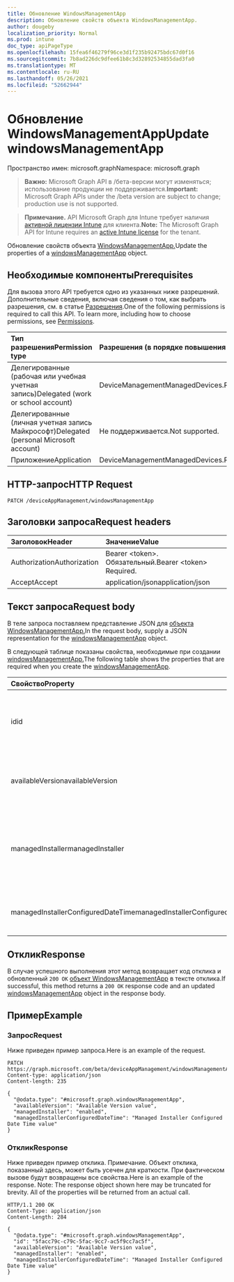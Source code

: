 ```yaml
---
title: Обновление WindowsManagementApp
description: Обновление свойств объекта WindowsManagementApp.
author: dougeby
localization_priority: Normal
ms.prod: intune
doc_type: apiPageType
ms.openlocfilehash: 15fea6f46279f96ce3d1f235b92475bdc67d0f16
ms.sourcegitcommit: 7b8ad226dc9dfee61b8c3d32892534855dad3fa0
ms.translationtype: MT
ms.contentlocale: ru-RU
ms.lasthandoff: 05/26/2021
ms.locfileid: "52662944"
---
```

# <a name="update-windowsmanagementapp"></a><span data-ttu-id="2f18b-103">Обновление WindowsManagementApp</span><span class="sxs-lookup"><span data-stu-id="2f18b-103">Update windowsManagementApp</span></span>

<span data-ttu-id="2f18b-104">Пространство имен: microsoft.graph</span><span class="sxs-lookup"><span data-stu-id="2f18b-104">Namespace: microsoft.graph</span></span>

> <span data-ttu-id="2f18b-105">**Важно:** Microsoft Graph API в /бета-версии могут изменяться; использование продукции не поддерживается.</span><span class="sxs-lookup"><span data-stu-id="2f18b-105">**Important:** Microsoft Graph APIs under the /beta version are subject to change; production use is not supported.</span></span>

> <span data-ttu-id="2f18b-106">**Примечание.** API Microsoft Graph для Intune требует наличия [активной лицензии Intune](https://go.microsoft.com/fwlink/?linkid=839381) для клиента.</span><span class="sxs-lookup"><span data-stu-id="2f18b-106">**Note:** The Microsoft Graph API for Intune requires an [active Intune license](https://go.microsoft.com/fwlink/?linkid=839381) for the tenant.</span></span>

<span data-ttu-id="2f18b-107">Обновление свойств объекта [WindowsManagementApp.](../resources/intune-devices-windowsmanagementapp.md)</span><span class="sxs-lookup"><span data-stu-id="2f18b-107">Update the properties of a [windowsManagementApp](../resources/intune-devices-windowsmanagementapp.md) object.</span></span>

## <a name="prerequisites"></a><span data-ttu-id="2f18b-108">Необходимые компоненты</span><span class="sxs-lookup"><span data-stu-id="2f18b-108">Prerequisites</span></span>
<span data-ttu-id="2f18b-p101">Для вызова этого API требуется одно из указанных ниже разрешений. Дополнительные сведения, включая сведения о том, как выбрать разрешения, см. в статье [Разрешения](/graph/permissions-reference).</span><span class="sxs-lookup"><span data-stu-id="2f18b-p101">One of the following permissions is required to call this API. To learn more, including how to choose permissions, see [Permissions](/graph/permissions-reference).</span></span>

|<span data-ttu-id="2f18b-111">Тип разрешения</span><span class="sxs-lookup"><span data-stu-id="2f18b-111">Permission type</span></span>|<span data-ttu-id="2f18b-112">Разрешения (в порядке повышения привилегий)</span><span class="sxs-lookup"><span data-stu-id="2f18b-112">Permissions (from least to most privileged)</span></span>|
|:---|:---|
|<span data-ttu-id="2f18b-113">Делегированные (рабочая или учебная учетная запись)</span><span class="sxs-lookup"><span data-stu-id="2f18b-113">Delegated (work or school account)</span></span>|<span data-ttu-id="2f18b-114">DeviceManagementManagedDevices.ReadWrite.All</span><span class="sxs-lookup"><span data-stu-id="2f18b-114">DeviceManagementManagedDevices.ReadWrite.All</span></span>|
|<span data-ttu-id="2f18b-115">Делегированные (личная учетная запись Майкрософт)</span><span class="sxs-lookup"><span data-stu-id="2f18b-115">Delegated (personal Microsoft account)</span></span>|<span data-ttu-id="2f18b-116">Не поддерживается.</span><span class="sxs-lookup"><span data-stu-id="2f18b-116">Not supported.</span></span>|
|<span data-ttu-id="2f18b-117">Приложение</span><span class="sxs-lookup"><span data-stu-id="2f18b-117">Application</span></span>|<span data-ttu-id="2f18b-118">DeviceManagementManagedDevices.ReadWrite.All</span><span class="sxs-lookup"><span data-stu-id="2f18b-118">DeviceManagementManagedDevices.ReadWrite.All</span></span>|

## <a name="http-request"></a><span data-ttu-id="2f18b-119">HTTP-запрос</span><span class="sxs-lookup"><span data-stu-id="2f18b-119">HTTP Request</span></span>
<!-- {
  "blockType": "ignored"
}
-->
``` http
PATCH /deviceAppManagement/windowsManagementApp
```

## <a name="request-headers"></a><span data-ttu-id="2f18b-120">Заголовки запроса</span><span class="sxs-lookup"><span data-stu-id="2f18b-120">Request headers</span></span>
|<span data-ttu-id="2f18b-121">Заголовок</span><span class="sxs-lookup"><span data-stu-id="2f18b-121">Header</span></span>|<span data-ttu-id="2f18b-122">Значение</span><span class="sxs-lookup"><span data-stu-id="2f18b-122">Value</span></span>|
|:---|:---|
|<span data-ttu-id="2f18b-123">Authorization</span><span class="sxs-lookup"><span data-stu-id="2f18b-123">Authorization</span></span>|<span data-ttu-id="2f18b-124">Bearer &lt;token&gt;. Обязательный.</span><span class="sxs-lookup"><span data-stu-id="2f18b-124">Bearer &lt;token&gt; Required.</span></span>|
|<span data-ttu-id="2f18b-125">Accept</span><span class="sxs-lookup"><span data-stu-id="2f18b-125">Accept</span></span>|<span data-ttu-id="2f18b-126">application/json</span><span class="sxs-lookup"><span data-stu-id="2f18b-126">application/json</span></span>|

## <a name="request-body"></a><span data-ttu-id="2f18b-127">Текст запроса</span><span class="sxs-lookup"><span data-stu-id="2f18b-127">Request body</span></span>
<span data-ttu-id="2f18b-128">В теле запроса поставляем представление JSON для [объекта WindowsManagementApp.](../resources/intune-devices-windowsmanagementapp.md)</span><span class="sxs-lookup"><span data-stu-id="2f18b-128">In the request body, supply a JSON representation for the [windowsManagementApp](../resources/intune-devices-windowsmanagementapp.md) object.</span></span>

<span data-ttu-id="2f18b-129">В следующей таблице показаны свойства, необходимые при создании [windowsManagementApp.](../resources/intune-devices-windowsmanagementapp.md)</span><span class="sxs-lookup"><span data-stu-id="2f18b-129">The following table shows the properties that are required when you create the [windowsManagementApp](../resources/intune-devices-windowsmanagementapp.md).</span></span>

|<span data-ttu-id="2f18b-130">Свойство</span><span class="sxs-lookup"><span data-stu-id="2f18b-130">Property</span></span>|<span data-ttu-id="2f18b-131">Тип</span><span class="sxs-lookup"><span data-stu-id="2f18b-131">Type</span></span>|<span data-ttu-id="2f18b-132">Описание</span><span class="sxs-lookup"><span data-stu-id="2f18b-132">Description</span></span>|
|:---|:---|:---|
|<span data-ttu-id="2f18b-133">id</span><span class="sxs-lookup"><span data-stu-id="2f18b-133">id</span></span>|<span data-ttu-id="2f18b-134">Строка</span><span class="sxs-lookup"><span data-stu-id="2f18b-134">String</span></span>|<span data-ttu-id="2f18b-135">Уникальный идентификатор для приложения Windows управления</span><span class="sxs-lookup"><span data-stu-id="2f18b-135">Unique Identifier for the Windows management app</span></span>|
|<span data-ttu-id="2f18b-136">availableVersion</span><span class="sxs-lookup"><span data-stu-id="2f18b-136">availableVersion</span></span>|<span data-ttu-id="2f18b-137">Строка</span><span class="sxs-lookup"><span data-stu-id="2f18b-137">String</span></span>|<span data-ttu-id="2f18b-138">Windows доступной версии приложения для управления.</span><span class="sxs-lookup"><span data-stu-id="2f18b-138">Windows management app available version.</span></span>|
|<span data-ttu-id="2f18b-139">managedInstaller</span><span class="sxs-lookup"><span data-stu-id="2f18b-139">managedInstaller</span></span>|[<span data-ttu-id="2f18b-140">managedInstallerStatus</span><span class="sxs-lookup"><span data-stu-id="2f18b-140">managedInstallerStatus</span></span>](../resources/intune-devices-managedinstallerstatus.md)|<span data-ttu-id="2f18b-141">Состояние управляемого установщика.</span><span class="sxs-lookup"><span data-stu-id="2f18b-141">Managed Installer Status.</span></span> <span data-ttu-id="2f18b-142">Возможные значения: `disabled`, `enabled`.</span><span class="sxs-lookup"><span data-stu-id="2f18b-142">Possible values are: `disabled`, `enabled`.</span></span>|
|<span data-ttu-id="2f18b-143">managedInstallerConfiguredDateTime</span><span class="sxs-lookup"><span data-stu-id="2f18b-143">managedInstallerConfiguredDateTime</span></span>|<span data-ttu-id="2f18b-144">Строка</span><span class="sxs-lookup"><span data-stu-id="2f18b-144">String</span></span>|<span data-ttu-id="2f18b-145">Настроено время даты управляемого установщика</span><span class="sxs-lookup"><span data-stu-id="2f18b-145">Managed Installer Configured Date Time</span></span>|



## <a name="response"></a><span data-ttu-id="2f18b-146">Отклик</span><span class="sxs-lookup"><span data-stu-id="2f18b-146">Response</span></span>
<span data-ttu-id="2f18b-147">В случае успешного выполнения этот метод возвращает код отклика и обновленный `200 OK` [объект WindowsManagementApp](../resources/intune-devices-windowsmanagementapp.md) в тексте отклика.</span><span class="sxs-lookup"><span data-stu-id="2f18b-147">If successful, this method returns a `200 OK` response code and an updated [windowsManagementApp](../resources/intune-devices-windowsmanagementapp.md) object in the response body.</span></span>

## <a name="example"></a><span data-ttu-id="2f18b-148">Пример</span><span class="sxs-lookup"><span data-stu-id="2f18b-148">Example</span></span>

### <a name="request"></a><span data-ttu-id="2f18b-149">Запрос</span><span class="sxs-lookup"><span data-stu-id="2f18b-149">Request</span></span>
<span data-ttu-id="2f18b-150">Ниже приведен пример запроса.</span><span class="sxs-lookup"><span data-stu-id="2f18b-150">Here is an example of the request.</span></span>
``` http
PATCH https://graph.microsoft.com/beta/deviceAppManagement/windowsManagementApp
Content-type: application/json
Content-length: 235

{
  "@odata.type": "#microsoft.graph.windowsManagementApp",
  "availableVersion": "Available Version value",
  "managedInstaller": "enabled",
  "managedInstallerConfiguredDateTime": "Managed Installer Configured Date Time value"
}
```

### <a name="response"></a><span data-ttu-id="2f18b-151">Отклик</span><span class="sxs-lookup"><span data-stu-id="2f18b-151">Response</span></span>
<span data-ttu-id="2f18b-p103">Ниже приведен пример отклика. Примечание. Объект отклика, показанный здесь, может быть усечен для краткости. При фактическом вызове будут возвращены все свойства.</span><span class="sxs-lookup"><span data-stu-id="2f18b-p103">Here is an example of the response. Note: The response object shown here may be truncated for brevity. All of the properties will be returned from an actual call.</span></span>
``` http
HTTP/1.1 200 OK
Content-Type: application/json
Content-Length: 284

{
  "@odata.type": "#microsoft.graph.windowsManagementApp",
  "id": "5facc79c-c79c-5fac-9cc7-ac5f9cc7ac5f",
  "availableVersion": "Available Version value",
  "managedInstaller": "enabled",
  "managedInstallerConfiguredDateTime": "Managed Installer Configured Date Time value"
}
```




